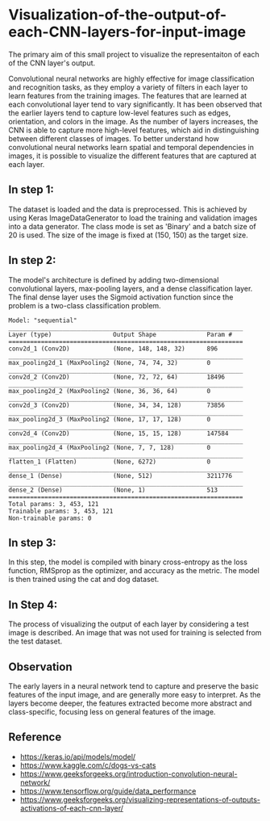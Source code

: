 # Visualization-of-the-output-of-each-CNN-layers-for-input-image
 
The primary aim of this small project to visualize the representaiton of each of the CNN layer's output.
 
Convolutional neural networks are highly effective for image classification and recognition tasks, as they employ a variety of filters in each layer to learn features from the training images. The features that are learned at each convolutional layer tend to vary significantly. It has been observed that the earlier layers tend to capture low-level features such as edges, orientation, and colors in the image. As the number of layers increases, the CNN is able to capture more high-level features, which aid in distinguishing between different classes of images. To better understand how convolutional neural networks learn spatial and temporal dependencies in images, it is possible to visualize the different features that are captured at each layer.

## In step 1:
The dataset is loaded and the data is preprocessed. This is achieved by using Keras ImageDataGenerator to load the training and validation images into a data generator. The class mode is set as 'Binary' and a batch size of 20 is used. The size of the image is fixed at (150, 150) as the target size.

## In step 2:
The model's architecture is defined by adding two-dimensional convolutional layers, max-pooling layers, and a dense classification layer. The final dense layer uses the Sigmoid activation function since the problem is a two-class classification problem.

```
Model: "sequential"
_________________________________________________________________
Layer (type)                 Output Shape              Param #   
=================================================================
conv2d_1 (Conv2D)            (None, 148, 148, 32)      896       
_________________________________________________________________
max_pooling2d_1 (MaxPooling2 (None, 74, 74, 32)        0         
_________________________________________________________________
conv2d_2 (Conv2D)            (None, 72, 72, 64)        18496     
_________________________________________________________________
max_pooling2d_2 (MaxPooling2 (None, 36, 36, 64)        0         
_________________________________________________________________
conv2d_3 (Conv2D)            (None, 34, 34, 128)       73856     
_________________________________________________________________
max_pooling2d_3 (MaxPooling2 (None, 17, 17, 128)       0         
_________________________________________________________________
conv2d_4 (Conv2D)            (None, 15, 15, 128)       147584    
_________________________________________________________________
max_pooling2d_4 (MaxPooling2 (None, 7, 7, 128)         0         
_________________________________________________________________
flatten_1 (Flatten)          (None, 6272)              0         
_________________________________________________________________
dense_1 (Dense)              (None, 512)               3211776   
_________________________________________________________________
dense_2 (Dense)              (None, 1)                 513       
=================================================================
Total params: 3, 453, 121
Trainable params: 3, 453, 121
Non-trainable params: 0
```

## In step 3:
In this step, the model is compiled with binary cross-entropy as the loss function, RMSprop as the optimizer, and accuracy as the metric. The model is then trained using the cat and dog dataset.

## In Step 4: 
The process of visualizing the output of each layer by considering a test image is described. An image that was not used for training is selected from the test dataset.

## Observation
The early layers in a neural network tend to capture and preserve the basic features of the input image, and are generally more easy to interpret. As the layers become deeper, the features extracted become more abstract and class-specific, focusing less on general features of the image.

## Reference
- https://keras.io/api/models/model/
- https://www.kaggle.com/c/dogs-vs-cats
- https://www.geeksforgeeks.org/introduction-convolution-neural-network/
- https://www.tensorflow.org/guide/data_performance
- https://www.geeksforgeeks.org/visualizing-representations-of-outputs-activations-of-each-cnn-layer/

